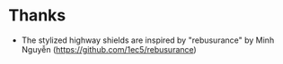 # Thanks

- The stylized highway shields are inspired by "rebusurance" by Minh Nguyễn (https://github.com/1ec5/rebusurance)
